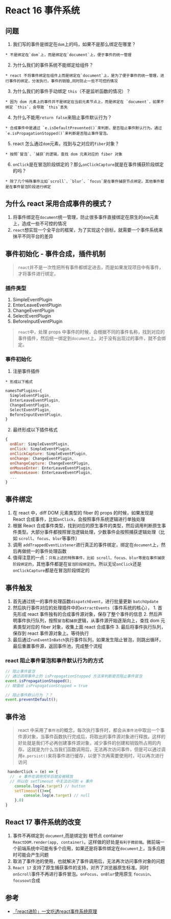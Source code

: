 # React 16 事件系统

## 问题

  1. 我们写的事件是绑定在`dom`上的吗，如果不是那么绑定在哪里？

    * 不是绑定在`dom`上，而是绑定在`document`上，便于事件的统一管理

  2. 为什么我们的事件系统不能绑定给组件？

    * react 不将事件绑定在组件上而是绑定在`document`上，是为了便于事件的统一管理，进行事件的绑定，分发执行，事件的销毁,同时防止一些不可控的情况

  3. 为什么我们的事件手动绑定 `this`（不是监听函数的情况）？

    * 因为 dom 元素上的事件并不是绑定在当前元素节点上，而是绑定在 `document`，如果不绑定 `this`，会导致 `this`丢失

  4. 为什么不能用`return false`来阻止事件默认行为？

    * 合成事件中是通过 `e.isDefaultPrevented()`来判断，是否阻止事件默认行为。通过`e.isPropagationStopped()`来判断是否阻止事件冒泡。

  5. react 怎么通过`dom`元素，找到与之对应的`fiber`对象？

    * 按照`冒泡`、`捕获`的逻辑，查找 dom 元素对应的 fiber 对象

  6. `onClick`是在冒泡阶段绑定的？那么`onClickCapture`就是在事件捕获阶段绑定的吗？

    * 除了几个特殊事件比如`scroll`、`blur`、`focus`是在事件捕获节点绑定。其他事件都是在事件冒泡阶段进行绑定

## 为什么 react 采用合成事件的模式？

  1. 将事件绑定在`document`统一管理，防止很多事件直接绑定在原生的`dom`元素上，造成一些不可控的情况
  2. `react`想实现一个全平台的框架，为了实现这个目标，就需要一个事件系统来抹平不同平台的差异

## 事件初始化 - 事件合成，插件机制

> `react`并不是一次性把所有事件都绑定进去，而是如果发现项目中有事件，才将事件进行绑定，

### 插件类型

  1. SimpleEventPlugin
  2. EnterLeaveEventPlugin
  3. ChangeEventPlugin
  4. SelectEventPlugin
  5. BeforeInputEventPlugin

> `react`中，处理 props 中事件的时候，会根据不同的事件名称，找到对应的事件插件，然后统一绑定到`document`上。对于没有出现过的事件，就不会绑定。

### 事件初始化

  1. 注册事件插件

    * 形成以下格式

```js
namesToPlugins={
  SimpleEventPlugin,
  EnterLeaveEventPlugin,
  ChangeEventPlugin,
  SelectEventPlugin,
  BeforeInputEventPlugin,
}
```

  2. 最终形成以下插件格式

```js
{
  onBlur: SimpleEventPlugin,
  onClick: SimpleEventPlugin,
  onClickCapture: SimpleEventPlugin,
  onChange: ChangeEventPlugin,
  onChangeCapture: ChangeEventPlugin,
  onMouseEnter: EnterLeaveEventPlugin,
  onMouseLeave: EnterLeaveEventPlugin,
  ...
}
```

## 事件绑定

  1. 在 react 中，diff DOM 元素类型的 fiber 的 props 的时候，如果发现是 React 合成事件，比如`onClick`，会按照事件系统逻辑进行单独处理
  2. 根据 React 合成事件类型，找到对应的原生事件的类型，然后调用判断原生事件类型。大部分事件都按照冒泡逻辑处理，少数事件会按照捕获逻辑处理（比如 `scroll`、`focus`、`blur`等事件）
  3. 调用 `addTrappedEventListener`进行真正的事件绑定，绑定在`document`上，然后再做统一的事件处理函数
  4. 值得注意的一点：`只有上述的特殊事件，比如 scroll、focus、blur等是在事件捕获阶段绑定的`，其他事件都是在`冒泡阶段绑定的`。所以无论`onClick`还是`onClickCapture`都是在冒泡阶段绑定的

## 事件触发

  1. 首先通过统一的事件处理函数`dispatchEvent`，进行批量更新 `batchUpdate`
  2. 然后执行事件对应的处理插件中的`extractEvents`（事件系统的核心），
    1. 首先形成 react 事件独有的合成事件源对象，保存了整个事件的信息
    2. 然后声明事件执行队列，按照`冒泡`和`捕获`逻辑，从事件源开始逐渐向上，查找 dom 元素类型对应的 fiber 对象，收集上面 react 合成事件
    3. 最后将事件执行队列，保存到 react 事件源对象上。等待执行
  3. 最后通过`runEventInBatch`执行事件队列，如果发生阻止冒泡，则跳出循环，最后重置事件源，返回事件池，完成整个流程

### react 阻止事件冒泡和事件默认行为的方式

```js
// 阻止事件冒泡
// 通过调用事件上的 isPropagationStopped 方法来判断是否阻止事件冒泡
event.isPropagationStopped();
// 赋值给 isPropagationStopped = true

// 阻止事件默认行为 ？？
event.preventDefault();
```

## 事件池

> react 中采用了`事件池`的概念，每次执行事件时，都会从`事件池`中取出一个事件源对象，当事件函数执行完成后，将取出的事件源对象进行释放。这样的好处就是我们不必再创建事件源对象，减少事件的创建和销毁所占用的内存。这就是为什么当我们函数调用后，无法再次访问事件，但是可以通过调用`e.persist()`来将事件进行缓存，以便下次再需要使用时，可以再次进行访问

```js
 handerClick = (e) => {
  //  e 事件在调用完毕后就会被释放
  // 所以在 setTimeout 中无法访问到 e 事件
    console.log(e.target) // button 
    setTimeout(()=>{
        console.log(e.target) // null
    },0)
}
```

## React 17 事件系统的改变

  1. 事件不再绑定到 `document`,而是绑定到 根节点 container `ReactDOM.render(app, container)`。这样做的好处是`有利于微前端`。微前端一个前端系统中可能有多个应用，如果还是将事件绑定在`document`上，当多应用时可能会产生问题
  2. 取消了事件池的使用，也就解决了事件调用后，无法再次访问事件对象的问题
  3. `React 17` 支持了原生捕获事件的支持，对齐了浏览器原生标准。同时`onScroll`事件不再进行事件冒泡。`onFocus`、`onBlur`使用原生 `focusin`、`focusout`合成

## 参考

* [「react进阶」一文吃透react事件系统原理](https://juejin.cn/post/6955636911214067720)
